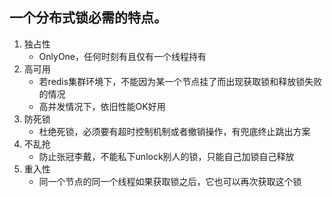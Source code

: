  ## 一个分布式锁必需的特点。
 1. 独占性
    * OnlyOne，任何时刻有且仅有一个线程持有
 2. 高可用
    * 若redis集群环境下，不能因为某一个节点挂了而出现获取锁和释放锁失败的情况
    * 高并发情况下，依旧性能OK好用
 3. 防死锁
    * 杜绝死锁，必须要有超时控制机制或者撤销操作，有兜底终止跳出方案              
 4. 不乱抢
    * 防止张冠李戴，不能私下unlock别人的锁，只能自己加锁自己释放
 5. 重入性
    * 同一个节点的同一个线程如果获取锁之后，它也可以再次获取这个锁